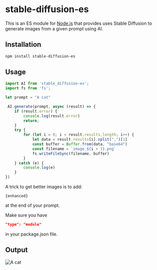 # stable-diffusion-es

This is an ES module for [Node.js](https://nodejs.org/en/) that provides uses Stable Diffusion to generate images from a given prompt using AI.

## Installation

```bash
npm install stable-diffusion-es
```

## Usage

```js
import AI from 'stable_diffusion-es';
import fs from 'fs';

let prompt = "A cat"

 AI.generate(prompt, async (result) => {
    if (result.error) {
        console.log(result.error)
        return;
    }
    try {
        for (let i = 0; i < result.results.length; i++) {
            let data = result.results[i].split(",")[1]
            const buffer = Buffer.from(data, "base64")
            const filename = `image_${i + 1}.png`
            fs.writeFileSync(filename, buffer)
        }
    } catch (e) {
        console.log(e)
    }
})
```
A trick to get better images is to add: 
```
{enhanced}
```
at the end of your prompt.

Make sure you have

```json
"type": "module"
```

in your package.json file.

## Output

![A cat](https://i.ibb.co/qnThjNb/image-2.jpg)




